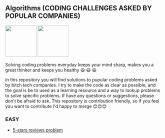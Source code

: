 ## Algorithms (CODING CHALLENGES ASKED BY POPULAR COMPANIES)

 <div id="banner">
    <div class="inline-block"> 
        <img src = "https://upload.wikimedia.org/wikipedia/commons/4/44/Facebook_Logo.png" width="100" height="100">
        <img src = "https://lh3.googleusercontent.com/proxy/osOyV5NIIdEwGzs7u-M5n_1l5Z3eCD5jPeQuArvqX5Q-feigPz0mPwYO2rui0fUp72GH0kHIdlFw2237M8rqyCceACChm_JFvs-tsPrwmt3_1-p1G6YBnZGizMn4585Z7aVjj6B7dg" width="100" height="100">
    </div>
</div>

Solving coding problems everyday keeps your mind sharp, makes you a great thinker and keeps you healthy :satisfied: :satisfied: :satisfied: <p>
In this repository you will find solutions to pupular coding problems asked by bitch tech companies. I try to make the code as clear as possible, and the goal is be to used as a learning resource and a way to lookup problems to solve specific problems. 
If have any questions or suggestions, please don't be afraid to ask. This repository is contribution friendly, so if you feel you want to contribute I'd happy to merge :blush::blush::blush:



### EASY  
- [5-stars reviews problem](https://github.com/yonahgraphics/Data-Structures-and-Algorithms/blob/master/EASY/5-stars%20reviews%20problem.py)

